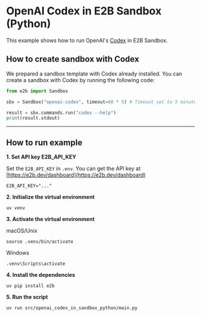 # OpenAI Codex in E2B Sandbox (Python)

This example shows how to run OpenAI's [Codex](https://github.com/openai/codex) in E2B Sandbox.

## How to create sandbox with Codex
We prepared a sandbox template with Codex already installed. You can create a sandbox with Codex by running the following code:

```python
from e2b import Sandbox

sbx = Sandbox("openai-codex", timeout=60 * 5) # Timeout set to 5 minutes, you can customize it as needed.

result = sbx.commands.run("codex --help")
print(result.stdout)
```

---

## How to run example

**1. Set API key E2B_API_KEY**

Set the `E2B_API_KEY`  in `.env`. You can get the API key at [https://e2b.dev/dashboard](https://e2b.dev/dashboard)
```
E2B_API_KEY="..."
```


**2. Initialize the virtual environment**

```
uv venv
```

**3. Activate the virtual environment**

macOS/Unix

```
source .venv/bin/activate
```

Windows

```
.venv\Scripts\activate
```

**4. Install the dependencies**

```
uv pip install e2b
```

**5. Run the script**

```
uv run src/openai_codex_in_sandbox_python/main.py
```


